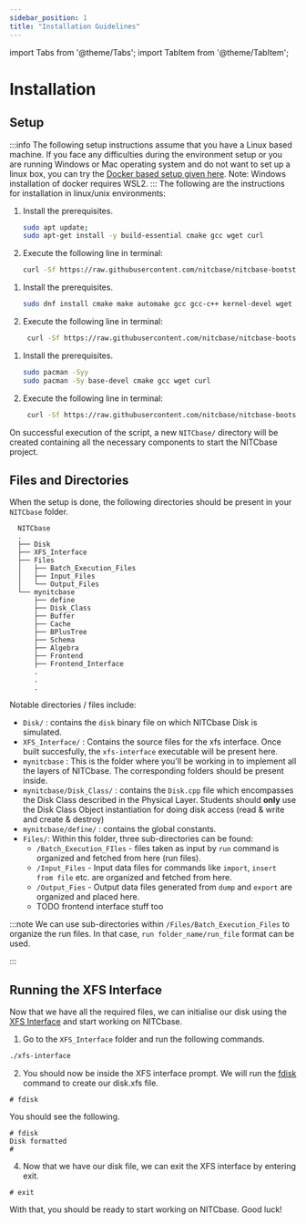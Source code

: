 ```yaml
---
sidebar_position: 1
title: "Installation Guidelines"
---
```


import Tabs from '@theme/Tabs';
import TabItem from '@theme/TabItem';

# Installation

## Setup

:::info
The following setup instructions assume that you have a Linux based machine. If you face any difficulties during the environment setup or you are running Windows or Mac operating system and do not want to set up a linux box, you can try the [Docker based setup given here](./DockerSetup.md).
Note: Windows installation of docker requires WSL2.
:::
The following are the instructions for installation in linux/unix environments:

<Tabs>
<TabItem value="ubuntu" label="Ubuntu / Debian" default>

1. Install the prerequisites.
   ```bash
   sudo apt update;
   sudo apt-get install -y build-essential cmake gcc wget curl
   ```
2. Execute the following line in terminal:

   ```bash
   curl -Sf https://raw.githubusercontent.com/nitcbase/nitcbase-bootstrap/main/setup.sh | sh
   ```

</TabItem>
<TabItem value="fedora" label="Fedora / Red Hat">

1. Install the prerequisites.
   ```bash
   sudo dnf install cmake make automake gcc gcc-c++ kernel-devel wget curl
   ```
2. Execute the following line in terminal:

   ```bash
    curl -Sf https://raw.githubusercontent.com/nitcbase/nitcbase-bootstrap/main/setup.sh | sh
   ```

</TabItem>
<TabItem value="arch" label="Arch Linux">

1. Install the prerequisites.
   ```bash
   sudo pacman -Syy
   sudo pacman -Sy base-devel cmake gcc wget curl
   ```
2. Execute the following line in terminal:

   ```bash
    curl -Sf https://raw.githubusercontent.com/nitcbase/nitcbase-bootstrap/main/setup.sh | sh
   ```

</TabItem>
</Tabs>

On successful execution of the script, a new `NITCbase/` directory will be created containing all the necessary components to start the NITCbase project.

## Files and Directories

When the setup is done, the following directories should be present in your `NITCbase` folder.

```plaintext
  NITCbase
  .
  ├── Disk
  ├── XFS_Interface
  ├── Files
  │   ├── Batch_Execution_Files
  │   ├── Input_Files
  │   └── Output_Files
  └── mynitcbase
      ├── define
      ├── Disk_Class
      ├── Buffer
      ├── Cache
      ├── BPlusTree
      ├── Schema
      ├── Algebra
      ├── Frontend
      ├── Frontend_Interface
      .
      .
      .
```

Notable directories / files include:

- `Disk/` : contains the `disk` binary file on which NITCbase Disk is simulated.
- `XFS_Interface/` : Contains the source files for the xfs interface. Once built succesfully, the `xfs-interface` executable will be present here.
- `mynitcbase` : This is the folder where you'll be working in to implement all the layers of NITCbase. The corresponding folders should be present inside.
- `mynitcbase/Disk_Class/` : contains the `Disk.cpp` file which encompasses the Disk Class described in the Physical Layer. Students should **only** use the Disk Class Object instantiation for doing disk access (read & write and create & destroy)
- `mynitcbase/define/` : contains the global constants.
- `Files/`: Within this folder, three sub-directories can be found:
  - `/Batch_Execution_FIles` - files taken as input by `run` command is organized and fetched from here (run files).
  - `/Input_Files` - Input data files for commands like `import`, `insert from file` etc. are organized and fetched from here.
  - `/Output_Fies` - Output data files generated from `dump` and `export` are organized and placed here.
  - TODO frontend interface stuff too

:::note
We can use sub-directories within `/Files/Batch_Execution_Files` to organize the run files. In that case, `run folder_name/run_file` format can be used.

:::

## Running the XFS Interface

Now that we have all the required files, we can initialise our disk using the [XFS Interface](./XFS%20Interface.md) and start working on NITCbase.

1. Go to the `XFS_Interface` folder and run the following commands.

```bash
./xfs-interface
```

2. You should now be inside the XFS interface prompt. We will run the [fdisk](../User%20Interface%20Commands/efs.md#format-disk) command to create our disk.xfs file.

```
# fdisk
```

You should see the following.

```
# fdisk
Disk formatted
#
```

4. Now that we have our disk file, we can exit the XFS interface by entering exit.

```
# exit
```

With that, you should be ready to start working on NITCbase. Good luck!
